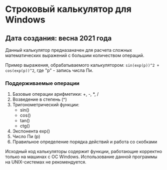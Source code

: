 # Строковый калькулятор для Windows

## Дата создания: весна 2021 года

Данный калькулятор предназаначен для расчета сложных математических выражений с большим количеством операций.

Пример выражения, обрабатываемого калькулятором: 
`sin(exp(p))^2 + cos(exp(p))^2`, где "p" - запись числа Пи.

### Поддерживаемые операции
1. Базовые операции арифметики: +, -, *, /
2. Возведение в степень (^)
3. Тригонометрический функции:
   * sin()
   * cos()
   * tan()
   * ctg()
4. Экспонента exp()
5. Число Пи (p)
6. Правильное определение порядка действий и работа со скобками


Исходный код калькуляторы содержит функции, работающие корректно только на машинах с ОС Windows. Использование данной программы на UNIX-системах не рекомендуется.
